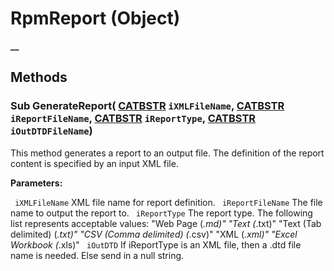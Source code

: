 # RpmReport (Object)

**__**

## Methods

### Sub **GenerateReport**( [CATBSTR](../System/typedef_CATBSTR_8129.md)  `iXMLFileName`,  [CATBSTR](../System/typedef_CATBSTR_8129.md)  `iReportFileName`,  [CATBSTR](../System/typedef_CATBSTR_8129.md)  `iReportType`,  [CATBSTR](../System/typedef_CATBSTR_8129.md)  `iOutDTDFileName`)

This method generates a report to an output file. The definition of the report content is specified by an input XML file.

**Parameters:**

` iXMLFileName`      XML file name for report definition.
` iReportFileName`      The file name to output the report to.
` iReportType`      The report type. The following list represents acceptable values: "Web Page (*.md)" "Text (*.txt)" "Text (Tab delimited) (*.txt)" "CSV (Comma delimited) (*.csv)" "XML (*.xml)" "Excel Workbook (*.xls)"
` iOutDTD`      If iReportType is an XML file, then a .dtd file name is needed. Else send in a null string.